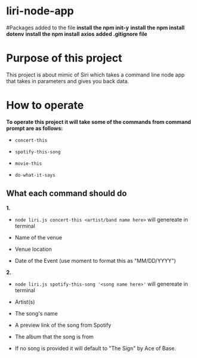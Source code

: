 # liri-node-app

#Packages added to the file
**install the npm init-y**
**install the npm install dotenv**
**install the npm install axios**
**added .gitignore file**

# Purpose of this project

This project is about mimic of Siri which takes a command line node app that takes in parameters and gives you back data. 

# How to operate
**To operate this project it will take some of the commands from command prompt are as follows:**
* `concert-this`

* `spotify-this-song`

* `movie-this`

* `do-what-it-says`

## What each command should do 
**1.**
* `node liri.js concert-this <artist/band name here>` will genereate in terminal
* Name of the venue

* Venue location

* Date of the Event (use moment to format this as "MM/DD/YYYY")

**2.**
* `node liri.js spotify-this-song '<song name here>'` will genereate in terminal
* Artist(s)

* The song's name

* A preview link of the song from Spotify

* The album that the song is from

* If no song is provided it will default to "The Sign" by Ace of Base.

